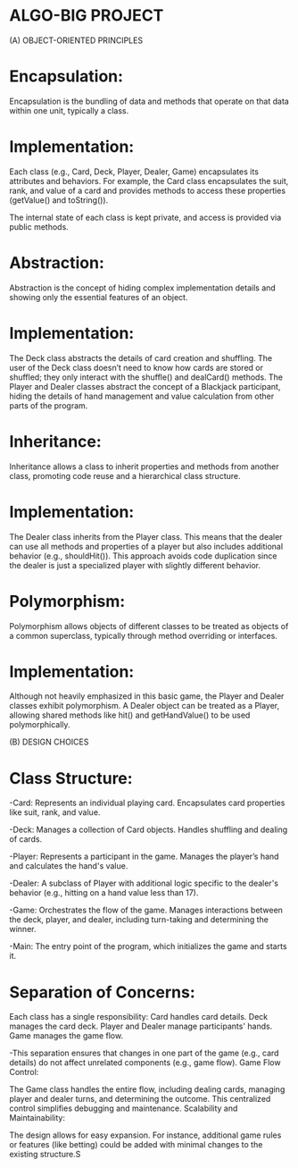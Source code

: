 # ALGO-BIG PROJECT
 
 (A) OBJECT-ORIENTED PRINCIPLES
# Encapsulation:
 Encapsulation is the bundling of data and methods that operate on that data within one unit, typically a class.

# Implementation:
Each class (e.g., Card, Deck, Player, Dealer, Game) encapsulates its attributes and behaviors. For example, the Card class encapsulates the suit, rank, and value of a card and provides methods to access these properties (getValue() and toString()).

The internal state of each class is kept private, and access is provided via public methods.

# Abstraction:
 Abstraction is the concept of hiding complex implementation details and showing only the essential features of an object.

# Implementation:
The Deck class abstracts the details of card creation and shuffling. The user of the Deck class doesn’t need to know how cards are stored or shuffled; they only interact with the shuffle() and dealCard() methods.
The Player and Dealer classes abstract the concept of a Blackjack participant, hiding the details of hand management and value calculation from other parts of the program.

# Inheritance:
 Inheritance allows a class to inherit properties and methods from another class, promoting code reuse and a hierarchical class structure.
# Implementation:
The Dealer class inherits from the Player class. This means that the dealer can use all methods and properties of a player but also includes additional behavior (e.g., shouldHit()).
This approach avoids code duplication since the dealer is just a specialized player with slightly different behavior.

# Polymorphism:
 Polymorphism allows objects of different classes to be treated as objects of a common superclass, typically through method overriding or interfaces.
# Implementation:
Although not heavily emphasized in this basic game, the Player and Dealer classes exhibit polymorphism. A Dealer object can be treated as a Player, allowing shared methods like hit() and getHandValue() to be used polymorphically.

(B) DESIGN CHOICES
# Class Structure:

-Card: Represents an individual playing card. Encapsulates card properties like suit, rank, and value.

-Deck: Manages a collection of Card objects. Handles shuffling and dealing of cards.

-Player: Represents a participant in the game. Manages the player’s hand and calculates the hand's value.

-Dealer: A subclass of Player with additional logic specific to the dealer's behavior (e.g., hitting on a hand value less than 17).

-Game: Orchestrates the flow of the game. Manages interactions between the deck, player, and dealer, including turn-taking and determining the winner.

-Main: The entry point of the program, which initializes the game and starts it.

# Separation of Concerns:
Each class has a single responsibility:
Card handles card details.
Deck manages the card deck.
Player and Dealer manage participants' hands.
Game manages the game flow.

-This separation ensures that changes in one part of the game (e.g., card details) do not affect unrelated components (e.g., game flow).
Game Flow Control:

The Game class handles the entire flow, including dealing cards, managing player and dealer turns, and determining the outcome. This centralized control simplifies debugging and maintenance.
Scalability and Maintainability:

The design allows for easy expansion. For instance, additional game rules or features (like betting) could be added with minimal changes to the existing structure.S
